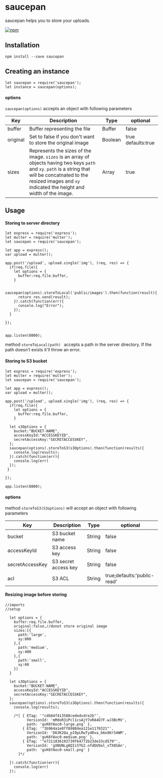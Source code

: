 # saucepan
saucepan helps you to store your uploads.

[![npm](https://img.shields.io/npm/v/saucepan.svg)](https://github.com/rawat-naresh/saucepan)

## Installation


```
npm install --save saucepan
```
## Creating an instance 
```
let saucepan = require('saucepan');
let instance = saucepan(options);
```
#### options
```saucepan(options)``` accepts an object with following parameters

| Key | Description | Type | optional |
| ------ | ------ | ------ | ----------------------------- |
| buffer | Buffer representing the file | Buffer |false |
| original | Set to false if you don't want to store the original image | Boolean | true defaults:true |
| sizes | Represents the sizes of the image. ```sizes``` is an array of objects having two keys ```path``` and ```xy```. ```path``` is a string that will be concatnated to the resized images and ```xy``` indicated the height and width of the image. | Array | true |




## Usage
#### Storing to server directory

```
let express = require('express');
let multer = require('multer');
let saucepan = require('saucepan');

let app = express();
var upload = multer();

app.post('/upload', upload.single('img'), (req, res) => {
  if(req.file){
    let options = {
      buffer:req.file.buffer,
    }
    
    saucepan(options).storeToLocal('public/images').then(function(result){
      return res.send(result);
    }).catch(function(err){
      console.log("Error");
    });	
  }
  
});


app.listen(8000);
```

method ```storeToLocal(path) ``` accepts a path in the server directory. If the path doesn't exists it'll throw an error.

#### Storing to S3 bucket

```
let express = require('express');
let multer = require('multer');
let saucepan = require('saucepan');

let app = express();
var upload = multer();

app.post('/upload', upload.single('img'), (req, res) => {
  if(req.file){
    let options = {
      buffer:req.file.buffer,
    }
    
  let s3Options = {
    bucket:"BUCKET-NAME",
    accessKeyId:"ACCESSKEYID",
    secretAccessKey:"SECRETACCESSKEY",
  };
  saucepan(options).storeToS3(s3Options).then(function(results){
    console.log(results);
  }).catch(function(err){
    console.log(err)
  });
 }
  
});

app.listen(8000);
```
#### options
method ```storeToS3(S3options)``` will accept an object with following parameters

| Key | Description | Type | optional |
| --- | --- | --- | --- |
| bucket | S3 bucket name | String | false |
| accessKeyId | S3 access key | String | false |
| secretAccessKey | S3 secret access key | String | false |
| acl | S3 ACL | String | true;defaults:'public-read'


#### Resizing image before storing

```
//imports
//setup

  let options = {
    buffer:req.file.buffer,
    original:false,//donot store original image
    sizes:[{
      path:'large',
      xy:800
    },{
      path:'medium',
      xy:400
    },{
      path:'small',
      xy:60
    }]
  }
    
  let s3Options = {
    bucket:"BUCKET-NAME",
    accessKeyId:"ACCESSKEYID",
    secretAccessKey:"SECRETACCESSKEY",
  };
  saucepan(options).storeToS3(s3Options).then(function(results){
    console.log(results);
    
    /*[ { ETag: '"cdb84f413588cededvdre2b"',
          VersionId: 'mMdoR3iPcl1csAjY7oRA4O7F.wJ3BcMV',
          path: 'gvK6YAoc0-large.png' },
        { ETag: '"3b964a1e0ff8988dea121e1170321"',
          VersionId: 'D63K2Qa_pI9pLRwTy4Rxa_b6o9Kr54WM',
          path: 'gvK6YAoc0-medium.png' },
        { ETag: '"e7211836192739f64772b23de33cd579"',
          VersionId: 'gXNUNLg8QIi5TG2.nfdDU9al_xTX0SAn',
          path: 'gvK6YAoc0-small.png' } 
      ]*/

  }).catch(function(err){
    console.log(err)
  });
```
